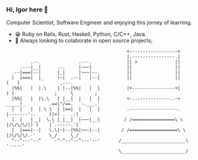 ### Hi, Igor here 👋

Computer Scientist, Software Engineer and enjoying this jorney of learning.

- :grin: Ruby on Rails, Rust, Haskell, Python, C/C++, Java.
- :dancers: Always looking to colaborate in open source projects;

```
                                             +------------------+
                                             |.----------------.|
         .--.              .---.             || >              ||
     .---|__|      .-.     |~~~|             ||                ||    
  .--|===|--|      |_|     |~~~|--.          ||                ||    
  |  |===|  |_     !~|  .--|   |--|          ||                ||           (   )               ,---.      
  |%%|   |  |.\    | |--|%%|   |  |          |+----------------+|            ) (               ;     \        ;
  |%%|   |  |\.\   | |__|  |   |  |          +-..------------..-+          _____)_         .==\"/==.  `-.___.'
  |  |   |  | \ \  | |==|  |   |  |          .------------------.         |-------'-.     ((+) .  .:)
  |  |   |__|  \.\ |_|__|  |~~~|__|         / /================\ \        |/\/\/\/|) )    |`.-----.'|
  |  |===|--|   \.\|~|--|%%|~~~|--|        / /==================\ \       |/\/\/\/.-'     \_/     \_/
  ^--^---'--^    `-^-^--^--^---'--'       /________________________\       '-----'        
                                          \________________________/

```
